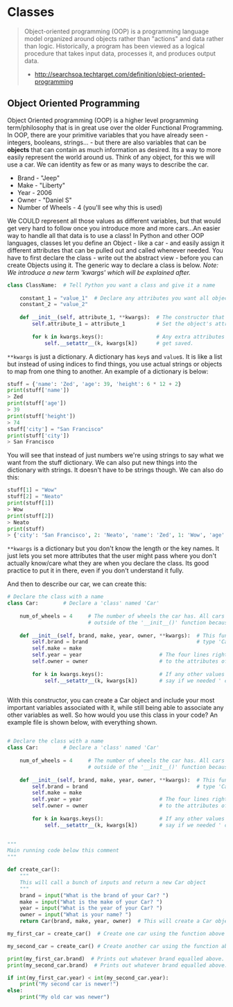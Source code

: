 # Classes

> Object-oriented programming (OOP) is a programming language model organized around 
> objects rather than "actions" and data rather than logic. Historically, a program 
> has been viewed as a logical procedure that takes input data, processes it, and 
> produces output data.
> - http://searchsoa.techtarget.com/definition/object-oriented-programming

## Object Oriented Programming
Object Oriented programming (OOP) is a higher level programming term/philosophy that is in great use 
over the older Functional Programming. In OOP, there are your primitive variables that you have 
already seen - integers, booleans, strings... - but there are also variables that can be **objects** 
that can contain as much information as desired. Its a way to more easily represent the world around us.
Think of any object, for this we will use a car. We can identity as few or as many ways to describe the car. 

* Brand            - "Jeep"
* Make             - "Liberty"
* Year             - 2006
* Owner            - "Daniel S"
* Number of Wheels - 4 (you'll see why this is used)

We COULD represent all those values as different variables, but that would get very hard to follow once you 
introduce more and more cars...An easier way to handle all that data is to use a class! In Python and other 
OOP languages, classes let you define an Object - like a car - and easily assign it different attributes that 
can be pulled out and called whenever needed. You have to first declare the class - write out the abstract 
view - before you can create Objects using it. The generic way to declare a class is below. *Note: We introduce a 
new term 'kwargs' which will be explained after.*

```python
class ClassName:  # Tell Python you want a class and give it a name
    
    constant_1 = "value_1"  # Declare any attributes you want all objects of that type to have.
    constant_2 = "value_2"
    
    def __init__(self, attribute_1, **kwargs):  # The constructor that is called when an object is created.
        self.attribute_1 = attribute_1          # Set the object's attribute to the value that was passed.
        
        for k in kwargs.keys():                 # Any extra attributes that the user might want to add
            self.__setattr__(k, kwargs[k])      # get saved. 
```

`**kwargs` is just a dictionary. A dictionary has `key`s and `value`s. It is like a list but instead of using indices 
to find things, you use actual strings or objects to map from one thing to another. An example of a dictionary is below:

```python
stuff = {'name': 'Zed', 'age': 39, 'height': 6 * 12 + 2}
print(stuff['name'])
> Zed
print(stuff['age'])
> 39
print(stuff['height'])
> 74
stuff['city'] = "San Francisco"
print(stuff['city'])
> San Francisco
```

You will see that instead of just numbers we're using strings to say what we want from the stuff dictionary. We can also 
put new things into the dictionary with strings. It doesn't have to be strings though. We can also do this:

```python
stuff[1] = "Wow"
stuff[2] = "Neato"
print(stuff[1])
> Wow
print(stuff[2])
> Neato
print(stuff)
> {'city': 'San Francisco', 2: 'Neato', 'name': 'Zed', 1: 'Wow', 'age': 39, 'height': 74}

```

`**kwargs` is a dictionary but you don't know the length or the key names. It just lets you set more attributes that the 
user might pass where you don't actually know/care what they are when you declare the class. Its good practice to put 
it in there, even if you don't understand it fully.

And then to describe our car, we can create this:

```python
# Declare the class with a name
class Car:        # Declare a 'class' named 'Car'
    
    num_of_wheels = 4     # The number of wheels the car has. All cars have 4 wheels, so this is 
                          # outside of the '__init__()' function because this value never changes.
                           
    def __init__(self, brand, make, year, owner, **kwargs):  # This function is called when you create an object of 
        self.brand = brand                                   # type 'Car'. This creates all your 'descriptions'.
        self.make = make
        self.year = year                         # The four lines right here assign the values passed to the function
        self.owner = owner                       # to the attributes of the object so we can get/set them later.
        
        for k in kwargs.keys():                  # If any other values with keywords are passed, they will be added, 
            self.__setattr__(k, kwargs[k])       # say if we needed ' condition="good" ' to describe the car as well.
    
```

With this constructor, you can create a Car object and include your most important variables associated with it, while 
still being able to associate any other variables as well. So how would you use this class in your code? An example file
 is shown below, with everything shown.
 
```python

# Declare the class with a name
class Car:        # Declare a 'class' named 'Car'
    
    num_of_wheels = 4     # The number of wheels the car has. All cars have 4 wheels, so this is 
                          # outside of the '__init__()' function because this value never changes.
                           
    def __init__(self, brand, make, year, owner, **kwargs):  # This function is called when you create an object of 
        self.brand = brand                                   # type 'Car'. This creates all your 'descriptions'.
        self.make = make
        self.year = year                         # The four lines right here assign the values passed to the function
        self.owner = owner                       # to the attributes of the object so we can get/set them later.
        
        for k in kwargs.keys():                  # If any other values with keywords are passed, they will be added, 
            self.__setattr__(k, kwargs[k])       # say if we needed ' condition="good" ' to describe the car as well.
            

"""
Main running code below this comment
"""

def create_car():
    """
    This will call a bunch of inputs and return a new Car object
    """
    brand = input("What is the brand of your Car? ")
    make = input("What is the make of your Car? ")
    year = input("What is the year of your Car? ")
    owner = input("What is your name? ")
    return Car(brand, make, year, owner)  # This will create a Car object based on what we have above

my_first_car = create_car()  # Create one car using the function above

my_second_car = create_car() # Create another car using the function above (change the input values)

print(my_first_car.brand)  # Prints out whatever brand equalled above.
print(my_second_car.brand)  # Prints out whatever brand equalled above.

if int(my_first_car.year) < int(my_second_car.year):
    print("My second car is newer!")
else:
    print("My old car was newer")

```


